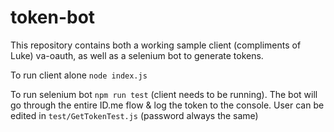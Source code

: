 # token-bot

This repository contains both a working sample client (compliments of Luke) va-oauth, as well as a selenium bot to generate tokens.

To run client alone `node index.js`

To run selenium bot `npm run test` (client needs to be running). The bot will go through the entire ID.me flow & log the token to the console.
User can be edited in `test/GetTokenTest.js` (password always the same)